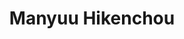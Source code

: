 --- 
title: "Manyuu Hikenchou"
publishdate: "2019-5-29T16:48:46+02:00"
src: "https://365manga.net/manga/manyuu-hikenchou"
image: "https://data.365manga.net/images/thumbnails/19175-manyuu-hikenchou.jpg"
description: "It is currently the Taiheimeji Era. It is a reign ruled by the Tokugawa shogunate. Inside this shogunate, there is a group of warriors that support the government. They are the Manyuu Clan. In this current era, breasts mean everything. If you have breasts, you are guaranteed wealth and popularity. If you lack them, you are rarely considered 'human'. Members of the Manyuu Clan help raise the future big breasts.…"
---